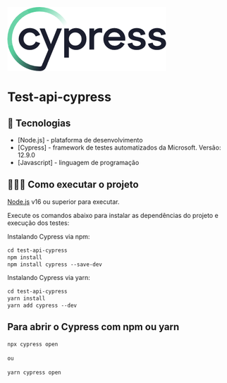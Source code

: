 
![](cypress.webp)
# Test-api-cypress

## 🚀 Tecnologias

- [Node.js] - plataforma de desenvolvimento
- [Cypress] - framework de testes automatizados da Microsoft. Versão: 12.9.0
- [Javascript] - linguagem de programação

## 👨🏻‍💻 Como executar o projeto

[Node.js](https://nodejs.org/) v16 ou superior para executar.

Execute os comandos abaixo para instalar as dependências do projeto e execução dos testes:

Instalando Cypress via npm:
```
cd test-api-cypress
npm install
npm install cypress --save-dev

```

Instalando Cypress via yarn:
```
cd test-api-cypress
yarn install
yarn add cypress --dev
```

## Para abrir o Cypress com npm ou yarn

```
npx cypress open

ou

yarn cypress open

```


